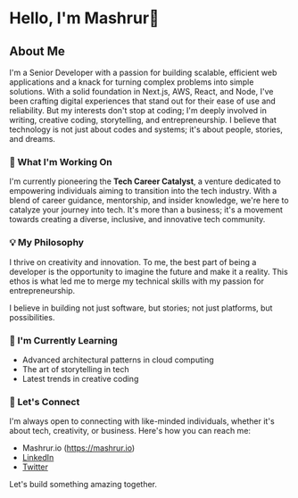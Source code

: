 # Hello, I'm Mashrur👋

## About Me
I'm a Senior Developer with a passion for building scalable, efficient web applications and a knack for turning complex problems into simple solutions. With a solid foundation in Next.js, AWS, React, and Node, I've been crafting digital experiences that stand out for their ease of use and reliability. But my interests don't stop at coding; I'm deeply involved in writing, creative coding, storytelling, and entrepreneurship. I believe that technology is not just about codes and systems; it's about people, stories, and dreams.

### 🚀 What I'm Working On
I'm currently pioneering the **Tech Career Catalyst**, a venture dedicated to empowering individuals aiming to transition into the tech industry. With a blend of career guidance, mentorship, and insider knowledge, we're here to catalyze your journey into tech. It's more than a business; it's a movement towards creating a diverse, inclusive, and innovative tech community.

### 💡 My Philosophy
I thrive on creativity and innovation. To me, the best part of being a developer is the opportunity to imagine the future and make it a reality. This ethos is what led me to merge my technical skills with my passion for entrepreneurship. 

I believe in building not just software, but stories; not just platforms, but possibilities.

### 🌱 I'm Currently Learning
- Advanced architectural patterns in cloud computing
- The art of storytelling in tech
- Latest trends in creative coding


### 🤝 Let's Connect
I'm always open to connecting with like-minded individuals, whether it's about tech, creativity, or business. Here's how you can reach me:

- Mashrur.io (https://mashrur.io)
- [LinkedIn](https://www.linkedin.com/in/mashrurio/)
- [Twitter]([Your_Twitter_Profile](https://twitter.com/mashrurio))

Let's build something amazing together.

